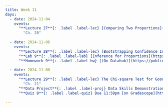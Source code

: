 ```yaml
---
title: Week 11
days:
  - date: 2024-11-04
    events:
      "**Lecture 27**{: .label .label-lec} [Comparing Two Proportions](https://ph142-ucb.github.io/fa24/src/lec/Lec27_Comparing-two-proportions.html) [(Recording)](https://berkeley.zoom.us/rec/share/l92WfVcJkRFb8yt-BmW6ro9yhtpTfzwhoL_tswm6zVsHmrYbTicllzjKqbaEWZXO.RfTmOl6bKz3laagO)":
        "Ch. 20"
        
  - date: 2024-11-06
    events:
      "**Lecture 28**{: .label .label-lec} [Bootstrapping Confidence Intervals](https://ph142-ucb.github.io/fa24/src/lec/Lec28_bootstrapping copy.html) ":
      "**Lab 9**{: .label .label-lab} [Inference for Proportions](https://publichealth.datahub.berkeley.edu/hub/user-redirect/git-pull?repo=https%3A%2F%2Fgithub.com%2Fph142-ucb%2Fph142-fa24&urlpath=rstudio%2F&branch=main) (Due Nov 8th)":
      "**Homework 9**{: .label .label-hw} [(On Datahub)](https://publichealth.datahub.berkeley.edu/hub/user-redirect/git-pull?repo=https%3A%2F%2Fgithub.com%2Fph142-ucb%2Fph142-fa24&urlpath=rstudio%2F&branch=main)": 
      
  - date: 2024-11-08
    events:
      "**Lecture 29**{: .label .label-lec} The Chi-square Test for Goodness of Fit ":
        "Ch. 21"  
      "**Data Project**{: .label .label-proj} Data Skills Demonstration Part II (Due 10:00 PM PST)":
      "**Quiz 8**{: .label .label-quiz} Due 11:59pm [on Gradescope](https://www.gradescope.com/courses/833518)":

---
```


